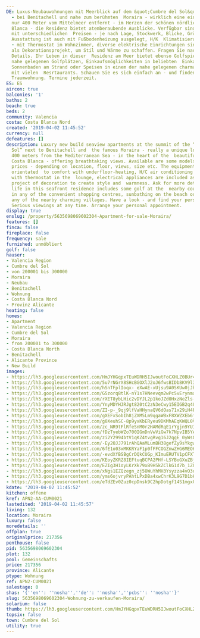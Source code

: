 ```yaml
---
DE: Luxus-Neubauwohnungen mit Meerblick auf dem &quot;Cumbre del Sol&quot; Gipfel
  - bei Benitachell und nahe zum berühmten  Moraira - wirklich eine einzigartige Lage,
  nur 400 Meter vom Mittelmeer entfernt - im Herzen der schönen nördlichen  Costa
  Blanca - die Residenz bietet atemberaubende Ausblicke. Verfügbar sind einige Modelle
  mit unterschiedlichen  Preisen - je nach Lage, Stockwerk, Blicke, Größe usw. Die
  Ausstattung ist auch mit Fußbodenheizung ausgelegt, H/K  Klimatisierung durch Leitungen
  - mit Thermostat im Wohnzimmer, diverse elektrische Einrichtungen sind ebenfalls  enthalten
  als Dekorationsprojekt, um Stil und Wärme zu schaffen. Fragen Sie nach weiteren
  Details. Ihr Leben in dieser  Residenz am Meer bietet ebenso Golfspielen auf den
  nahe gelegenen Golfplätzen, Einkaufsmöglichkeiten in beliebten  Einkaufszentren,
  Sonnenbaden am Strand oder Speisen in einem der nahe gelegenen charmanten Dörfer
  mit vielen  Resrtaurants. Schauen Sie es sich einfach an - und finden Sie Ihre persönliche
  Traumwohnung. Termine jederzeit.
ES: ES
aircon: true
balconies: '1'
baths: 2
beach: true
beds: 2
community: Valencia
costa: Costa Blanca Nord
created: '2019-04-02 11:45:52'
currency: null
defeatures: []
description: Luxury new build seaview apartments at the summit of the “Cumbre del
  Sol” next to Benitachell and  the famous Moraira - really a unique location just
  400 meters from the Mediterranean Sea - in the heart of the  beautiful Northern
  Costa Blanca - offering breathtaking views. Available are some models with  different
  prices - depending on location, floor, views, size etc. The equipments are also
  orientated  to comfort with underfloor-heating, H/C air conditioning by conduits
  with thermostat in the  lounge, electrical appliances are included as well as a
  project of decoration to create style and  warmness. Ask for more details. Your
  life in this seafront residence includes some golf at the  nearby courses, shopping
  in any of the convenient shopping centres, sunbathing on the beach or  dining in
  any of the nearby charming villages. Have a look - and find your personal dream  apartment.
  Serious viewings at any time. Arrange your personal appointment.
display: true
enslug: /property/5635698069602304-Apartment-for-sale-Moraira/
features: []
finca: false
fireplace: false
frequency: sale
furnished: unmöbliert
golf: false
hauser:
- Valencia Region
- Cumbre del Sol
- von 200001 bis 300000
- Moraira
- Neubau
- Benitachell
- Wohnung
- Costa Blanca Nord
- Provinz Alicante
heating: false
homes:
- Apartment
- Valencia Region
- Cumbre del Sol
- Moraira
- from 200001 to 300000
- Costa Blanca North
- Benitachell
- Alicante Province
- New Build
images:
- https://lh3.googleusercontent.com/HmJYHGqpxTEuWDRH5IJwoutFoCXHLZ0BUr4wGUrSK_ojciSZvL0NDRkhTVFG_LrXge3TGq1QqzH3tyIeGIzZSw=w640-rj-e30-l100
- https://lh3.googleusercontent.com/5u7rNGrX8SHcBGOXlJ2oJ6fwsBIDb8KV9l3mpH6oyJxV_j8xWeENb8z43pzYhTUKk0exJEztc8Eck8VnBzviEg=w640-rj-e30-l100
- https://lh3.googleusercontent.com/hSnTFplIoqx-_eXwAE-xUjsu9A0SKUw0jJhMebDu51y9wy6fOg3y-CCSucj50Fm3jNLaPAbHEkOTrYO6AvD7_Q=w640-rj-e30-l100
- https://lh3.googleusercontent.com/G5zorq8tlK-nY1s7HNeevqm2wPc5vErynmalFosPONcLB5zknDQDmYNg3nEIPNVA-A9dkU8QVsBrbIbb-vQ=w640-rj-e30-l100
- https://lh3.googleusercontent.com/rXET8ybLHic2vDYJL2p1koJZd0HxzNeZls-QnX8ZB9Xmd244CtDmxE2EmZ6iLDu9QNttl8yyJu4VBLgNm021=w640-rj-e30-l100
- https://lh3.googleusercontent.com/YnyMDYHJRJgt820tC2zN3eCwy15EIGB2q4Uf-3_0soWvNmYWX963K0sh-bjyuAWnSkwFRDQwQX7ZpwBUxXTLpA=w640-rj-e30-l100
- https://lh3.googleusercontent.com/ZI-p-_9qj9lfVaHHynaQV6dOas71x29iH4FxyIfD5k6ArKHbXi8xdecizz3B09hzJOqq1MB1kgkEFzjl-xfbDA=w640-rj-e30-l100
- https://lh3.googleusercontent.com/gXEFxSobIh8jZXM5Lm9qgaWBxF8XWZXEb6jhfyo_qq1XbdfaRT1kc5LfA-SwRwGp-MGD0o9Qzhw0uXRE6SKm=w640-rj-e30-l100
- https://lh3.googleusercontent.com/g0XeuhSC-8p9yxKbERyeu9DKMhAEqKWQL0VoFVapFdvmvND-IdH5GbEDKo4Z9DgwmxwIc7L435Ccow36fL3K_g=w640-rj-e30-l100
- https://lh3.googleusercontent.com/zc_NR9tFlRfeSnM0r2HAMdRqE1rYgjn9YUIhd9566VqRd1m3b491H-y6D1mqgeby5uzpf3R-Q6uz4m8xccnRRQ=w640-rj-e30-l100
- https://lh3.googleusercontent.com/fDzTyebWZo700IGmDnVwViGw7k7NpvIB5YA5omiM7_CLVILluniqbEMaKIbIhDfB2625-riZehN_z3yprfPytw=w640-rj-e30-l100
- https://lh3.googleusercontent.com/zi2Y2994btV1qKZ4tvgRvg16J2qgE_0yWsO53fVRywpA3BaEpKqKFpHKL854OhOwUKlC4sckOGtF5OQFifS3=w640-rj-e30-l100
- https://lh3.googleusercontent.com/-Ey2OJJ791rAhQAaMLumBH38gefZy9sYkgwgYWFqsLXbT1ZKxgtuR1CcarsyeWBwp0efkMQSGJYVVpscFQ4=w640-rj-e30-l100
- https://lh3.googleusercontent.com/6fE1o03xMKKRYaF1p0fFFCOGZnwZHG6MEOHsvIgLHMRlvJhRiByi0r1OpOhUY6QCcIwiRJWa7qqk5Fu0yHUX=w640-rj-e30-l100
- https://lh3.googleusercontent.com/-evdXfBSBgCrDQkCUGp_KImuERUTV1pCFXTRkTbktUfM3mlROKM-QvbJcsGhTkUmc6FcCHrilA00bD1s6yM=w640-rj-e30-l100
- https://lh3.googleusercontent.com/KEoyZKRZ8IEFtuqBCPA2PHf-LSYBoGXuZBjHYwsF9qqN9sE4amLf41oBgxQ8nULbr0X1JD8BZ2Z2sQCi2ibRjg=w640-rj-e30-l100
- https://lh3.googleusercontent.com/EZIg3H1oyLKrXk79xB9H5kZClkG1d7b_1ZUZ_KM_-E7DDqADXSWyIVtbM9jM6fS8s4dJcl9spj6EJI1_dqHDVA=w640-rj-e30-l100
- https://lh3.googleusercontent.com/xNgs1EZQzegn_zj5OWuYhMH3Ysyzza4vO3oEE7CJCcP5bc9-Uzw9SL2U1kjRm2mnzkpVLnR-f7RiM12cB3ng_w=w640-rj-e30-l100
- https://lh3.googleusercontent.com/yms6ojvryPAhtLPxDBa4xwChrK3L9G7D1bH6cl2fyv0CrzzYmlaS6VY3nyg9GzsOVozeLTsOsYtd-CRUyuZkSg=w640-rj-e30-l100
- https://lh3.googleusercontent.com/eTdZEv0Zuz0cpDnsk9C2hpDotgf14S1mgx0wh4qYnl1uWQC5PA0nLZD2DkM_OeJgphyMypPUGIJfmTO-7kfi=w640-rj-e30-l100
kdate: '2019-04-02 11:45:52'
kitchen: offene
kref: APN2-AA-CUM0021
lastedited: '2019-04-02 11:45:57'
living: 132
location: Moraira
luxury: false
moredetails: ''
offplan: true
originalprice: 217356
penthouse: false
pid: 5635698069602304
plot: 132
pool: Gemeinschafts
price: 217356
province: Alicante
ptype: Wohnung
ref: APN2-CUM0021
salestage: 0
shas: '{''en'': ''nosha'',''de'': ''nosha'',''pcbs'': ''nosha''}'
slug: 5635698069602304-Wohnung-zu-verkaufen-Moraira/
solarium: false
thumb: https://lh3.googleusercontent.com/HmJYHGqpxTEuWDRH5IJwoutFoCXHLZ0BUr4wGUrSK_ojciSZvL0NDRkhTVFG_LrXge3TGq1QqzH3tyIeGIzZSw=w400-h240-n-rj-e30-l100
topsix: false
town: Cumbre del Sol
utility: true
---
```

